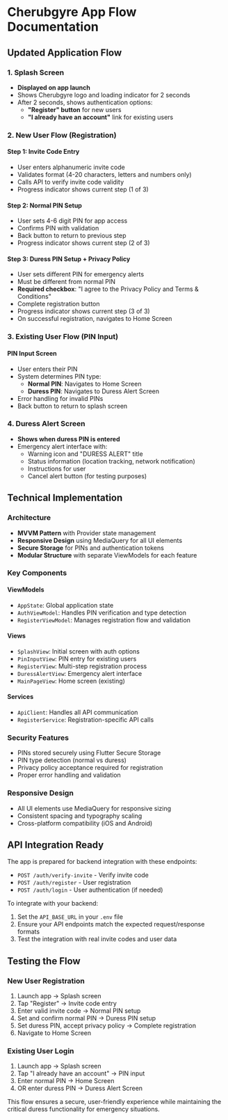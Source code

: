# Cherubgyre App Flow Documentation

## Updated Application Flow

### 1. Splash Screen
- **Displayed on app launch**
- Shows Cherubgyre logo and loading indicator for 2 seconds
- After 2 seconds, shows authentication options:
  - **"Register" button** for new users
  - **"I already have an account"** link for existing users

### 2. New User Flow (Registration)

#### Step 1: Invite Code Entry
- User enters alphanumeric invite code
- Validates format (4-20 characters, letters and numbers only)
- Calls API to verify invite code validity
- Progress indicator shows current step (1 of 3)

#### Step 2: Normal PIN Setup
- User sets 4-6 digit PIN for app access
- Confirms PIN with validation
- Back button to return to previous step
- Progress indicator shows current step (2 of 3)

#### Step 3: Duress PIN Setup + Privacy Policy
- User sets different PIN for emergency alerts
- Must be different from normal PIN
- **Required checkbox**: "I agree to the Privacy Policy and Terms & Conditions"
- Complete registration button
- Progress indicator shows current step (3 of 3)
- On successful registration, navigates to Home Screen

### 3. Existing User Flow (PIN Input)

#### PIN Input Screen
- User enters their PIN
- System determines PIN type:
  - **Normal PIN**: Navigates to Home Screen
  - **Duress PIN**: Navigates to Duress Alert Screen
- Error handling for invalid PINs
- Back button to return to splash screen

### 4. Duress Alert Screen
- **Shows when duress PIN is entered**
- Emergency alert interface with:
  - Warning icon and "DURESS ALERT" title
  - Status information (location tracking, network notification)
  - Instructions for user
  - Cancel alert button (for testing purposes)

## Technical Implementation

### Architecture
- **MVVM Pattern** with Provider state management
- **Responsive Design** using MediaQuery for all UI elements
- **Secure Storage** for PINs and authentication tokens
- **Modular Structure** with separate ViewModels for each feature

### Key Components

#### ViewModels
- `AppState`: Global application state
- `AuthViewModel`: Handles PIN verification and type detection
- `RegisterViewModel`: Manages registration flow and validation

#### Views
- `SplashView`: Initial screen with auth options
- `PinInputView`: PIN entry for existing users
- `RegisterView`: Multi-step registration process
- `DuressAlertView`: Emergency alert interface
- `MainPageView`: Home screen (existing)

#### Services
- `ApiClient`: Handles all API communication
- `RegisterService`: Registration-specific API calls

### Security Features
- PINs stored securely using Flutter Secure Storage
- PIN type detection (normal vs duress)
- Privacy policy acceptance required for registration
- Proper error handling and validation

### Responsive Design
- All UI elements use MediaQuery for responsive sizing
- Consistent spacing and typography scaling
- Cross-platform compatibility (iOS and Android)

## API Integration Ready

The app is prepared for backend integration with these endpoints:
- `POST /auth/verify-invite` - Verify invite code
- `POST /auth/register` - User registration
- `POST /auth/login` - User authentication (if needed)

To integrate with your backend:
1. Set the `API_BASE_URL` in your `.env` file
2. Ensure your API endpoints match the expected request/response formats
3. Test the integration with real invite codes and user data

## Testing the Flow

### New User Registration
1. Launch app → Splash screen
2. Tap "Register" → Invite code entry
3. Enter valid invite code → Normal PIN setup
4. Set and confirm normal PIN → Duress PIN setup
5. Set duress PIN, accept privacy policy → Complete registration
6. Navigate to Home Screen

### Existing User Login
1. Launch app → Splash screen
2. Tap "I already have an account" → PIN input
3. Enter normal PIN → Home Screen
4. OR enter duress PIN → Duress Alert Screen

This flow ensures a secure, user-friendly experience while maintaining the critical duress functionality for emergency situations. 